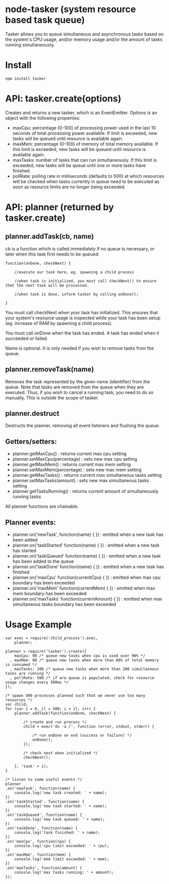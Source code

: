 node-tasker (system resource based task queue)
=============

Tasker allows you to queue simultaneous and asynchronous tasks based on the system's CPU usage, and/or memory usage and/or the amount of tasks running simultaneously.

Install
=======
    npm install tasker

API: tasker.create(options)
=======

Creates and returns a new tasker, which is an EventEmitter. Options is an object with the following properties:

* maxCpu: percentage (0-100) of processing power used in the last 10 seconds of total processing power available. If limit is exceeded, new tasks will be queued until resource is available again.
* maxMem: percentage (0-100) of memory of total memory available. If this limit is exceeded, new tasks will be queued until resource is available again.
* maxTasks: number of tasks that can run simultaneously. If this limit is exceeded, new tasks will be queue until one or more tasks have finished.
* pollRate: polling rate in milliseconds (defaults to 500) at which resources will be checked when tasks currently in queue need to be executed as soon as resource limits are no longer being exceeded.

API: planner (returned by tasker.create)
=======

planner.addTask(cb, name)
-------
cb is a function which is called immediately if no queue is necessary, or later when this task first needs to be queued:

    function(onDone, checkNext) {
        
        //execute our task here, eg. spawning a child process
        
        //when task is initialized, you must call checkNext() to ensure that the next task will be processed.
        
        //when task is done, inform tasker by calling onDone();
        
    }

You must call checkNext when your task has initialized. This ensures that your system's resource usage is inspected while your task has been setup (eg. increase of RAM by spawning a child process).

You must call onDone when the task has ended. A task has ended when it succeeded or failed.

Name is optional. It is only needed if you wish to remove tasks from the queue.

planner.removeTask(name)
------
Removes the task represented by the given name (identifier) from the queue. Note that tasks are removed from the queue when they are executed. Thus, if you wish to cancel a running task, you need to do so manually. This is outside the scope of tasker.

planner.destruct
------
Destructs the planner, removing all event listeners and flushing the queue.

Getters/setters:
-------

* planner.getMaxCpu() : returns current max cpu setting
* planner.setMaxCpu(percentage) : sets new max cpu setting
* planner.getMaxMem() : returns current max mem setting
* planner.setMaxMem(percentage) : sets new max mem setting
* planner.getMaxTasks() : returns current max simultaneous tasks setting
* planner.setMaxTasks(amount) : sets new max simultaneous tasks setting
* planner.getTasksRunning() : returns current amount of simultaneously running tasks

All planner functions are chainable.

Planner events:
------

* planner.on('newTask', function(name) { }) : emitted when a new task has been added
* planner.on('taskStarted' function(name) { }) : emitted when a new task has started
* planner.on('taskQueued' function(name) { }) : emitted when a new task has been added to the queue
* planner.on('taskDone' function(name) { }) : emitted when a new task has finished
* planner.on('maxCpu' function(currentCpu) { }) : emitted when max cpu boundary has been exceeded
* planner.on('maxMem' function(currentMem) { }) : emitted when max mem boundary has been exceeded
* planner.on('maxTasks' function(currentAmount) { }) : emitted when max simultaneous tasks boundary has been exceeded

Usage Example
======

    var exec = require('child_process').exec,
        planner;

    planner = require('tasker').create({
        maxCpu: 90 /* queue new tasks when cpu is used over 90% */
      , maxMem: 80 /* queue new tasks when more than 80% of total memory is consumed */
      , maxTasks: 200 /* queue new tasks when more than 200 simultaneous tasks are running */
      , pollRate: 500 /* if are queue is populated, check for resource usage changes every 500ms */
    });
    
    /* spawn 500 processes planned such that we never use too many resources */
    var child;
    for (var i = 0, il = 500; i < il; i++) {
        planner.addTask(function(onDone, checkNext) {
        
            /* create and run process */
            child = exec('du -a /', function (error, stdout, stderr) {
                
                /* run onDone on end (success or failure) */
                onDone();
            });
            
            /* check next when initialized */
            checkNext();            
        
        }, 'task' + i);
    }
    
    /* listen to some useful events */
    planner
    .on('newTask', function(name) {
        console.log('new task created: ' + name);
    })
    .on('taskStarted', function(name) {
        console.log('new task started: ' + name);
    })
    .on('taskQueued', function(name) {
        console.log('new task queued: ' + name);
    })
    .on('taskDone', function(name) {
        console.log('task finished: ' + name);
    })
    .on('maxCpu', function(cpu) {
        console.log('cpu limit exceeded: ' + cpu);
    })
    .on('maxMem', function(mem) {
        console.log('mem limit exceeded: ' + mem);
    })
    .on('maxTasks', function(amount) {
        console.log('max tasks running: ' + amount);
    });
